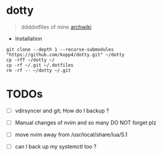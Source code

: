 # dotty
> ddddotfiles of mine
[archwiki](https://wiki.archlinux.org/title/Dotfiles#Tracking_dotfiles_directly_with_Git)



* Installation 
```shell
git clone --depth 1 --recurse-submodules "https://github.com/kopp4/dotty.git" ~/dotty
cp -rfT ~/dotty ~/
cp -rf ~/.git ~/.dotfiles
rm -rf -- ~/dotty ~/.git
```

# TODOs
- [ ] vdirsyncer and git; How do I backup ?
- [ ] Manual changes of nvim and so many DO NOT forget plz
- [ ] move nvim away from /usr/local/share/lua/5.1
- [ ] can I back up my systemctl too ?





